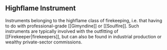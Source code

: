 ## Highflame Instrument

Instruments belonging to the highflame class of firekeeping, i.e. that having to do with professional-grade [[Gimyndine]] or [[Soulfire]]. Such instruments are typically involved with the outfitting of [[Firekeeper|firekeepers]], but can also be found in industrial production or wealthy private-sector commissions.
